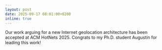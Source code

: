 ```yaml
---
layout: post
date: 2025-09-17 08:01:00+0200
inline: true
---
```


Our work arguing for a new Internet geolocation architecture has been accepted at ACM HotNets 2025. Congrats to my Ph.D. student Augustin for leading this work!